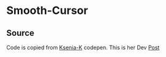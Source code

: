# Smooth-Cursor

## Source

Code is copied from [Ksenia-K](https://codepen.io/ksenia-k/pen/rNoBgbV) codepen. This is her Dev [Post](https://dev.to/uuuuuulala/coding-an-interactive-and-damn-satisfying-cursor-7-simple-steps-2kb-of-code-1c8b)
